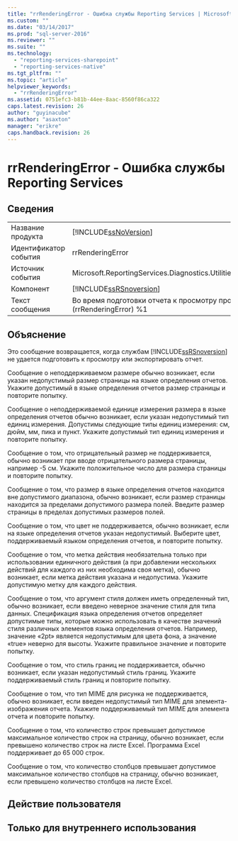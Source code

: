 ```yaml
---
title: "rrRenderingError - Ошибка службы Reporting Services | Microsoft Docs"
ms.custom: ""
ms.date: "03/14/2017"
ms.prod: "sql-server-2016"
ms.reviewer: ""
ms.suite: ""
ms.technology: 
  - "reporting-services-sharepoint"
  - "reporting-services-native"
ms.tgt_pltfrm: ""
ms.topic: "article"
helpviewer_keywords: 
  - "rrRenderingError"
ms.assetid: 0751efc3-b81b-44ee-8aac-8560f86ca322
caps.latest.revision: 26
author: "guyinacube"
ms.author: "asaxton"
manager: "erikre"
caps.handback.revision: 26
---
```

# rrRenderingError - Ошибка службы Reporting Services
    
## Сведения  
  
|||  
|-|-|  
|Название продукта|[!INCLUDE[ssNoVersion](../../includes/ssnoversion-md.md)]|  
|Идентификатор события|rrRenderingError|  
|Источник события|Microsoft.ReportingServices.Diagnostics.Utilities.ErrorStrings.resources.Strings|  
|Компонент|[!INCLUDE[ssRSnoversion](../../includes/ssrsnoversion-md.md)]|  
|Текст сообщения|Во время подготовки отчета к просмотру произошла ошибка. (rrRenderingError) %1|  
  
## Объяснение  
 Это сообщение возвращается, когда службам [!INCLUDE[ssRSnoversion](../../includes/ssrsnoversion-md.md)] не удается подготовить к просмотру или экспортировать отчет.  
  
 Сообщение о неподдерживаемом размере обычно возникает, если указан недопустимый размер страницы на языке определения отчетов. Укажите допустимый в языке определения отчетов размер страницы и повторите попытку.  
  
 Сообщение о неподдерживаемой единице измерения размера в языке определения отчетов обычно возникает, если указан недопустимый тип единиц измерения. Допустимы следующие типы единиц измерения: см, дюйм, мм, пика и пункт. Укажите допустимый тип единиц измерения и повторите попытку.  
  
 Сообщение о том, что отрицательный размер не поддерживается, обычно возникает при вводе отрицательного размера страницы, например -5 см. Укажите положительное число для размера страницы и повторите попытку.  
  
 Сообщение о том, что размер в языке определения отчетов находится вне допустимого диапазона, обычно возникает, если размер страницы находится за пределами допустимого размера полей. Введите размер страницы в пределах допустимых размеров полей.  
  
 Сообщение о том, что цвет не поддерживается, обычно возникает, если на языке определения отчетов указан недопустимый. Выберите цвет, поддерживаемый языком определения отчетов, и повторите попытку.  
  
 Сообщение о том, что метка действия необязательна только при использовании единичного действия (а при добавлении нескольких действий для каждого из них необходима своя метка), обычно возникает, если метка действия указана и недопустима. Укажите допустимую метку для каждого действия.  
  
 Сообщение о том, что аргумент стиля должен иметь определенный тип, обычно возникает, если введено неверное значение стиля для типа данных. Спецификация языка определения отчетов определяет допустимые типы, которые можно использовать в качестве значений стиля различных элементов языка определения отчетов. Например, значение «2pt» является недопустимым для цвета фона, а значение «true» неверно для высоты. Укажите правильное значение и повторите попытку.  
  
 Сообщение о том, что стиль границ не поддерживается, обычно возникает, если указан недопустимый стиль границ. Укажите поддерживаемый стиль границ и повторите попытку.  
  
 Сообщение о том, что тип MIME для рисунка не поддерживается, обычно возникает, если введен недопустимый тип MIME для элемента-изображения отчета. Укажите поддерживаемый тип MIME для элемента отчета и повторите попытку.  
  
 Сообщение о том, что количество строк превышает допустимое максимальное количество строк на страницу, обычно возникает, если превышено количество строк на листе Excel. Программа Excel поддерживает до 65 000 строк.  
  
 Сообщение о том, что количество столбцов превышает допустимое максимальное количество столбцов на страницу, обычно возникает, если превышено количество столбцов на листе Excel.  
  
## Действие пользователя  
  
## Только для внутреннего использования  
  